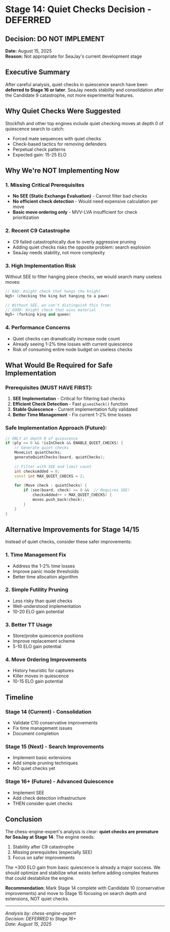 # Stage 14: Quiet Checks Decision - DEFERRED

## Decision: DO NOT IMPLEMENT
**Date:** August 15, 2025  
**Reason:** Not appropriate for SeaJay's current development stage

## Executive Summary

After careful analysis, quiet checks in quiescence search have been **deferred to Stage 16 or later**. SeaJay needs stability and consolidation after the Candidate 9 catastrophe, not more experimental features.

## Why Quiet Checks Were Suggested

Stockfish and other top engines include quiet checking moves at depth 0 of quiescence search to catch:
- Forced mate sequences with quiet checks
- Check-based tactics for removing defenders
- Perpetual check patterns
- Expected gain: 15-25 ELO

## Why We're NOT Implementing Now

### 1. Missing Critical Prerequisites
- **No SEE (Static Exchange Evaluation)** - Cannot filter bad checks
- **No efficient check detection** - Would need expensive calculation per move
- **Basic move ordering only** - MVV-LVA insufficient for check prioritization

### 2. Recent C9 Catastrophe
- C9 failed catastrophically due to overly aggressive pruning
- Adding quiet checks risks the opposite problem: search explosion
- SeaJay needs stability, not more complexity

### 3. High Implementation Risk
Without SEE to filter hanging piece checks, we would search many useless moves:
```cpp
// BAD: Knight check that hangs the knight
Ng5+ (checking the king but hanging to a pawn)

// Without SEE, we can't distinguish this from:
// GOOD: Knight check that wins material
Ng5+ (forking king and queen)
```

### 4. Performance Concerns
- Quiet checks can dramatically increase node count
- Already seeing 1-2% time losses with current quiescence
- Risk of consuming entire node budget on useless checks

## What Would Be Required for Safe Implementation

### Prerequisites (MUST HAVE FIRST):
1. **SEE Implementation** - Critical for filtering bad checks
2. **Efficient Check Detection** - Fast `givesCheck()` function
3. **Stable Quiescence** - Current implementation fully validated
4. **Better Time Management** - Fix current 1-2% time losses

### Safe Implementation Approach (Future):
```cpp
// ONLY at depth 0 of quiescence
if (ply == 0 && !isInCheck && ENABLE_QUIET_CHECKS) {
    // Generate quiet checks
    MoveList quietChecks;
    generateQuietChecks(board, quietChecks);
    
    // Filter with SEE and limit count
    int checksAdded = 0;
    const int MAX_QUIET_CHECKS = 2;
    
    for (Move check : quietChecks) {
        if (see(board, check) >= 0 &&  // Requires SEE!
            checksAdded++ < MAX_QUIET_CHECKS) {
            moves.push_back(check);
        }
    }
}
```

## Alternative Improvements for Stage 14/15

Instead of quiet checks, consider these safer improvements:

### 1. Time Management Fix
- Address the 1-2% time losses
- Improve panic mode thresholds
- Better time allocation algorithm

### 2. Simple Futility Pruning
- Less risky than quiet checks
- Well-understood implementation
- 10-20 ELO gain potential

### 3. Better TT Usage
- Store/probe quiescence positions
- Improve replacement scheme
- 5-10 ELO gain potential

### 4. Move Ordering Improvements
- History heuristic for captures
- Killer moves in quiescence
- 10-15 ELO gain potential

## Timeline

### Stage 14 (Current) - Consolidation
- Validate C10 conservative improvements
- Fix time management issues
- Document completion

### Stage 15 (Next) - Search Improvements
- Implement basic extensions
- Add simple pruning techniques
- NO quiet checks yet

### Stage 16+ (Future) - Advanced Quiescence
- Implement SEE
- Add check detection infrastructure
- THEN consider quiet checks

## Conclusion

The chess-engine-expert's analysis is clear: **quiet checks are premature for SeaJay at Stage 14**. The engine needs:
1. Stability after C9 catastrophe
2. Missing prerequisites (especially SEE)
3. Focus on safer improvements

The +300 ELO gain from basic quiescence is already a major success. We should optimize and stabilize what exists before adding complex features that could destabilize the engine.

**Recommendation:** Mark Stage 14 complete with Candidate 10 (conservative improvements) and move to Stage 15 focusing on search depth and extensions, NOT quiet checks.

---
*Analysis by: chess-engine-expert*  
*Decision: DEFERRED to Stage 16+*  
*Date: August 15, 2025*